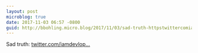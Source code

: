 ```yaml
---
layout: post
microblog: true
date: 2017-11-03 06:57 -0800
guid: http://bbohling.micro.blog/2017/11/03/sad-truth-httpstwittercomiamdevloperstatus.html
---
```

Sad truth: [twitter.com/iamdevlop...](https://twitter.com/iamdevloper/status/926458505355235328)

